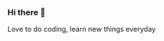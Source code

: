 ### Hi there 👋
Love to do coding, learn new things everyday

<!--
**Enan1006/Enan1006** is a ✨ _special_ ✨ repository because its `README.md` (this file) appears on your GitHub profile.

Here are some ideas to get you started:

Love to do coding, learn new things everyday


- 🔭 I’m currently working on ...
- 🌱 I’m currently learning ...
- 👯 I’m looking to collaborate on ...
- 🤔 I’m looking for help with ...
- 💬 Ask me about ...
- 📫 How to reach me: ...
- 😄 Pronouns: ...
- ⚡ Fun fact: ...
-->
